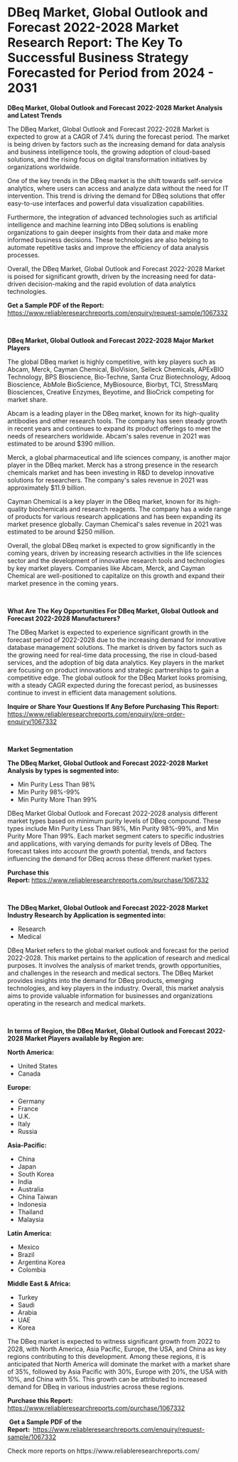 <p><h1>DBeq Market, Global Outlook and Forecast 2022-2028 Market Research Report: The Key To Successful Business Strategy Forecasted for Period from 2024 - 2031</h1></p><p><strong>DBeq Market, Global Outlook and Forecast 2022-2028 Market Analysis and Latest Trends</strong></p>
<p><p>The DBeq Market, Global Outlook and Forecast 2022-2028 Market is expected to grow at a CAGR of 7.4% during the forecast period. The market is being driven by factors such as the increasing demand for data analysis and business intelligence tools, the growing adoption of cloud-based solutions, and the rising focus on digital transformation initiatives by organizations worldwide.</p><p>One of the key trends in the DBeq market is the shift towards self-service analytics, where users can access and analyze data without the need for IT intervention. This trend is driving the demand for DBeq solutions that offer easy-to-use interfaces and powerful data visualization capabilities.</p><p>Furthermore, the integration of advanced technologies such as artificial intelligence and machine learning into DBeq solutions is enabling organizations to gain deeper insights from their data and make more informed business decisions. These technologies are also helping to automate repetitive tasks and improve the efficiency of data analysis processes.</p><p>Overall, the DBeq Market, Global Outlook and Forecast 2022-2028 Market is poised for significant growth, driven by the increasing need for data-driven decision-making and the rapid evolution of data analytics technologies.</p></p>
<p><strong>Get a Sample PDF of the Report:&nbsp;</strong> <a href="https://www.reliableresearchreports.com/enquiry/request-sample/1067332">https://www.reliableresearchreports.com/enquiry/request-sample/1067332</a></p>
<p>&nbsp;</p>
<p><strong>DBeq Market, Global Outlook and Forecast 2022-2028 Major Market Players</strong></p>
<p><p>The global DBeq market is highly competitive, with key players such as Abcam, Merck, Cayman Chemical, BioVision, Selleck Chemicals, APExBIO Technology, BPS Bioscience, Bio-Techne, Santa Cruz Biotechnology, Adooq Bioscience, AbMole BioScience, MyBiosource, Biorbyt, TCI, StressMarq Biosciences, Creative Enzymes, Beyotime, and BioCrick competing for market share.</p><p>Abcam is a leading player in the DBeq market, known for its high-quality antibodies and other research tools. The company has seen steady growth in recent years and continues to expand its product offerings to meet the needs of researchers worldwide. Abcam's sales revenue in 2021 was estimated to be around $390 million.</p><p>Merck, a global pharmaceutical and life sciences company, is another major player in the DBeq market. Merck has a strong presence in the research chemicals market and has been investing in R&D to develop innovative solutions for researchers. The company's sales revenue in 2021 was approximately $11.9 billion.</p><p>Cayman Chemical is a key player in the DBeq market, known for its high-quality biochemicals and research reagents. The company has a wide range of products for various research applications and has been expanding its market presence globally. Cayman Chemical's sales revenue in 2021 was estimated to be around $250 million.</p><p>Overall, the global DBeq market is expected to grow significantly in the coming years, driven by increasing research activities in the life sciences sector and the development of innovative research tools and technologies by key market players. Companies like Abcam, Merck, and Cayman Chemical are well-positioned to capitalize on this growth and expand their market presence in the coming years.</p></p>
<p>&nbsp;</p>
<p><strong>What Are The Key Opportunities For DBeq Market, Global Outlook and Forecast 2022-2028 Manufacturers?</strong></p>
<p><p>The DBeq Market is expected to experience significant growth in the forecast period of 2022-2028 due to the increasing demand for innovative database management solutions. The market is driven by factors such as the growing need for real-time data processing, the rise in cloud-based services, and the adoption of big data analytics. Key players in the market are focusing on product innovations and strategic partnerships to gain a competitive edge. The global outlook for the DBeq Market looks promising, with a steady CAGR expected during the forecast period, as businesses continue to invest in efficient data management solutions.</p></p>
<p><strong>Inquire or Share Your Questions If Any Before Purchasing This Report:</strong> <a href="https://www.reliableresearchreports.com/enquiry/pre-order-enquiry/1067332">https://www.reliableresearchreports.com/enquiry/pre-order-enquiry/1067332</a></p>
<p>&nbsp;</p>
<p><strong>Market Segmentation</strong></p>
<p><strong>The DBeq Market, Global Outlook and Forecast 2022-2028 Market Analysis by types is segmented into:</strong></p>
<p><ul><li>Min Purity Less Than 98%</li><li>Min Purity 98%-99%</li><li>Min Purity More Than 99%</li></ul></p>
<p><p>DBeq Market Global Outlook and Forecast 2022-2028 analysis different market types based on minimum purity levels of DBeq compound. These types include Min Purity Less Than 98%, Min Purity 98%-99%, and Min Purity More Than 99%. Each market segment caters to specific industries and applications, with varying demands for purity levels of DBeq. The forecast takes into account the growth potential, trends, and factors influencing the demand for DBeq across these different market types.</p></p>
<p><strong>Purchase this Report:&nbsp;</strong><a href="https://www.reliableresearchreports.com/purchase/1067332">https://www.reliableresearchreports.com/purchase/1067332</a></p>
<p>&nbsp;</p>
<p><strong>The DBeq Market, Global Outlook and Forecast 2022-2028 Market Industry Research by Application is segmented into:</strong></p>
<p><ul><li>Research</li><li>Medical</li></ul></p>
<p><p>DBeq Market refers to the global market outlook and forecast for the period 2022-2028. This market pertains to the application of research and medical purposes. It involves the analysis of market trends, growth opportunities, and challenges in the research and medical sectors. The DBeq Market provides insights into the demand for DBeq products, emerging technologies, and key players in the industry. Overall, this market analysis aims to provide valuable information for businesses and organizations operating in the research and medical markets.</p></p>
<p>&nbsp;</p>
<p><strong>In terms of Region, the DBeq Market, Global Outlook and Forecast 2022-2028 Market Players available by Region are:</strong></p>
<p>
    <p> <strong> North America: </strong>
        <ul>
            <li>United States</li>
            <li>Canada</li>
        </ul>
        </p> 
    <p> <strong> Europe: </strong>
        <ul>
            <li>Germany</li>
            <li>France</li>
            <li>U.K.</li>
            <li>Italy</li>
            <li>Russia</li>
        </ul>
        </p> 
    <p> <strong> Asia-Pacific: </strong>
        <ul>
            <li>China</li>
            <li>Japan</li>
            <li>South Korea</li>
            <li>India</li>
            <li>Australia</li>
            <li>China Taiwan</li>
            <li>Indonesia</li>
            <li>Thailand</li>
            <li>Malaysia</li>
        </ul>
        </p> 
    <p> <strong> Latin America: </strong>
        <ul>
            <li>Mexico</li>
            <li>Brazil</li>
            <li>Argentina Korea</li>
            <li>Colombia</li>
        </ul>
        </p> 
    <p> <strong> Middle East & Africa: </strong>
        <ul>
            <li>Turkey</li>
            <li>Saudi</li>
            <li>Arabia</li>
            <li>UAE</li>
            <li>Korea</li>
        </ul>
    </p>
    </p>
<p><p>The DBeq market is expected to witness significant growth from 2022 to 2028, with North America, Asia Pacific, Europe, the USA, and China as key regions contributing to this development. Among these regions, it is anticipated that North America will dominate the market with a market share of 35%, followed by Asia Pacific with 30%, Europe with 20%, the USA with 10%, and China with 5%. This growth can be attributed to increased demand for DBeq in various industries across these regions.</p></p>
<p><strong>Purchase this Report: </strong><a href="https://www.reliableresearchreports.com/purchase/1067332">https://www.reliableresearchreports.com/purchase/1067332</a></p>
<p>&nbsp;<strong>Get a Sample PDF of the Report:&nbsp;&nbsp;</strong><a href="https://www.reliableresearchreports.com/enquiry/request-sample/1067332">https://www.reliableresearchreports.com/enquiry/request-sample/1067332</a></p>
<p><strong></strong></p>
<p>Check more reports on https://www.reliableresearchreports.com/</p>
